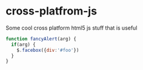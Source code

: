 # cross-platfrom-js
Some cool cross platform html5 js stuff that is useful

```javascript
function fancyAlert(arg) {
  if(arg) {
    $.facebox({div:'#foo'})
  }
}
```
